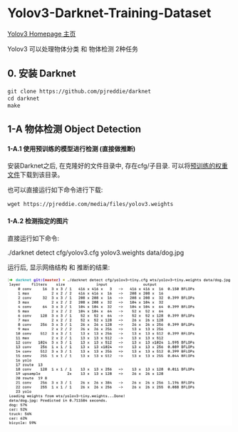 # Yolov3-Darknet-Training-Dataset

[Yolov3 Homepage 主页](https://pjreddie.com/darknet/yolo/)

Yolov3 可以处理物体分类 和 物体检测 2种任务

## 0. 安装 Darknet

```
git clone https://github.com/pjreddie/darknet
cd darknet
make
```

## 1-A 物体检测 Object Detection

#### 1-A.1 使用预训练的模型进行检测 (直接做推断)

安装Darknet之后, 在克隆好的文件目录中, 存在cfg/子目录. 可以将[预训练的权重文件](https://pjreddie.com/media/files/yolov3.weights)下载到该目录。


也可以直接运行如下命令进行下载:

```
wget https://pjreddie.com/media/files/yolov3.weights
```

#### 1-A.2 检测指定的图片

直接运行如下命令:

./darknet detect cfg/yolov3.cfg yolov3.weights data/dog.jpg

运行后, 显示网络结构 和 推断的结果:

<img src="./assets/tiny_detector_output.jpg" width=600>
